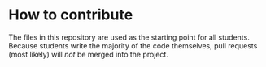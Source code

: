 # How to contribute

The files in this repository are used as the starting point for all students. Because students write the majority of the code themselves, pull requests (most likely) will _not_ be merged into the project.
